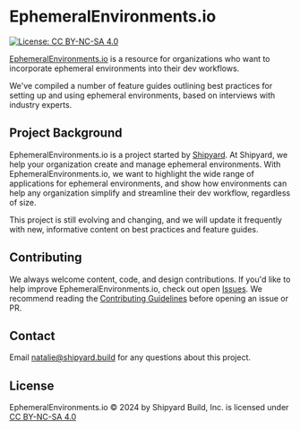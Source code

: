 # EphemeralEnvironments.io
[![License: CC BY-NC-SA 4.0](https://img.shields.io/badge/License-CC%20BY--NC--SA%204.0-lightgrey.svg)](https://creativecommons.org/licenses/by-nc-sa/4.0/)

[EphemeralEnvironments.io](https://ephemeralenvironments.io) is a resource for organizations who want to incorporate ephemeral environments into their dev workflows.

We've compiled a number of feature guides outlining best practices for setting up and using ephemeral environments, based on interviews with industry experts.

## Project Background

EphemeralEnvironments.io is a project started by [Shipyard](https://www.shipyard.build/). At Shipyard, we help your organization create and manage ephemeral environments. With EphemeralEnvironments.io, we want to highlight the wide range of applications for ephemeral environments, and show how environments can help any organization simplify and streamline their dev workflow, regardless of size.

This project is still evolving and changing, and we will update it frequently with new, informative content on best practices and feature guides.

## Contributing

We always welcome content, code, and design contributions. If you'd like to help improve EphemeralEnvironments.io, check out open [Issues](https://github.com/ephemeralenvironments/ephemeralenvironments/issues). We recommend reading the [Contributing Guidelines](https://github.com/ephemeralenvironments/ephemeralenvironments/blob/master/CONTRIBUTING.md) before opening an issue or PR.

## Contact

Email natalie@shipyard.build for any questions about this project.

## License

EphemeralEnvironments.io © 2024 by Shipyard Build, Inc. is licensed under [CC BY-NC-SA 4.0](https://creativecommons.org/licenses/by-nc-sa/4.0/deed.en)
